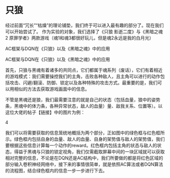 # 只狼

经过前面“冗长”“枯燥”的理论铺垫，我们终于可以进入最有趣的部分了。现在我们可以开始尝试了。
作为实验的对象，我们选择了《只狼 影逝二度》与《黑暗之魂2 原罪学者》两款游戏（魂1和魂3都很好玩儿，但是魂2永远是我的白月光）

AC框架与DQN在《只狼》以及《黑暗之魂》中的应用

AC框架与DQN在《只狼》以及《黑暗之魂》中的应用

首先，只狼与黑魂有着诸多的共同点，它们都属于魂系列（废话），它们有着相近的游戏模式：我们需要操控我们的主角，击败各种敌人，且主角可以进行的动作包括攻击、闪避/翻滚、防御、锁定以及各种特殊的攻击方式。最重要的是，我们可以用相似的方法去获取游戏画面中的信息。

不管是黑魂还是狼，我们最需要注意的就是自己的状态（包括血量，狼中的姿势条，黑魂中的体力条，各种异常状态，敌人的血量）量、敌我关系、位置等）。以这位大佬的帖子【链接】中的图片为例：

4

我们可以将需要获取的信息笼统地概括为两个部分，正如图中的绿色框与红色框所示。绿色框内包括自身的血量、敌人的血量、自身的架势值与敌人的架势值，我们要根据这些信息计算每一个动作的reward。红色框内包括主角的状态与敌人的状态，得益于黑魂与只狼的锁定视角，我们仅需截取屏幕中间的一块区域就可以获取相对完整的信息，不论是在DQN还是AC结构中，我们所要做的都是将红色区域的部分输入卷积神经网络中，接下来的事情很简单，就是依照AC算法或者DQN算法的流程图，结合绿色框内的信息一步一步进行下去。



[1]: https://aitechtogether.com/article/7521.html
